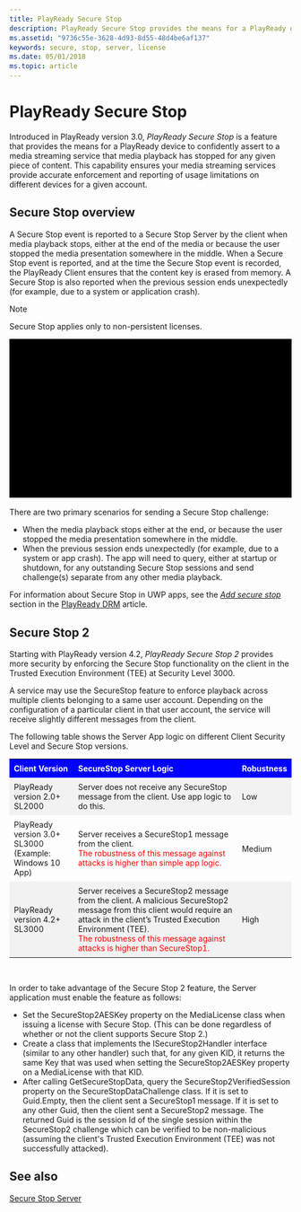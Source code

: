 ```yaml
---
title: PlayReady Secure Stop
description: PlayReady Secure Stop provides the means for a PlayReady device to confidently assert to a media streaming service that media playback has stopped for a given piece of content.
ms.assetid: "9736c55e-3628-4d93-8d55-48d4be6af137"
keywords: secure, stop, server, license
ms.date: 05/01/2018
ms.topic: article
---
```



# PlayReady Secure Stop

Introduced in PlayReady version 3.0, *PlayReady Secure Stop* is a feature that provides the means for a PlayReady device to confidently assert to a media streaming service that media playback has stopped for any given piece of content. This capability ensures your media streaming services provide accurate enforcement and reporting of usage limitations on different devices for a given account.

## Secure Stop overview

A Secure Stop event is reported to a Secure Stop Server by the client when media playback stops, either at the end of the media or because the user stopped the media presentation somewhere in the middle. When a Secure Stop event is reported, and at the time the Secure Stop event is recorded, the PlayReady Client ensures that the content key is erased from memory. A Secure Stop is also reported when the previous session ends unexpectedly (for example, due to a system or application crash).

> [!NOTE]
> Secure Stop applies only to non-persistent licenses.

![Animated image showing License Requests between devices and the License Service as well as Devices and the Secure Stop Service](../images/secure_stop.gif)

There are two primary scenarios for sending a Secure Stop challenge:

* When the media playback stops either at the end, or because the user stopped the media presentation somewhere in the middle.
* When the previous session ends unexpectedly (for example, due to a system or app crash). The app will need to query, either at startup or shutdown, for any outstanding Secure Stop sessions and send challenge(s) separate from any other media playback.

For information about Secure Stop in UWP apps, see the *[Add secure stop](https://learn.microsoft.com/windows/uwp/audio-video-camera/playready-Client-sdk#add-secure-stop)* section in the [PlayReady DRM](https://learn.microsoft.com/windows/uwp/audio-video-camera/playready-client-sdk) article.

## Secure Stop 2

Starting with PlayReady version 4.2, *PlayReady Secure Stop 2* provides more security by enforcing the Secure Stop functionality on the client in the Trusted Execution Environment (TEE) at Security Level 3000.

A service may use the SecureStop feature to enforce playback across multiple clients belonging to a same user account. Depending on the configuration of a particular client in that user account, the service will receive slightly different messages from the client.

The following table shows the Server App logic on different Client Security Level and Secure Stop versions.

<style>
table {
    border: none;
    width: 100%;
}

th, td {
    text-align: left;
    padding: 8px;
}

tr:nth-child(even){background-color: #f2f2f2}

th {
    background-color: #0000FF;
    color: white;
}
</style>

<table>
  <tr>
    <th>Client Version</th>
    <th>SecureStop Server Logic</th>
    <th>Robustness</th>
  </tr>
  <tr>
    <td>PlayReady version 2.0+<br>SL2000</td>
    <td>Server does not receive any SecureStop message from the client. Use app logic to do this.</td>
    <td>Low</td>
  </tr>
  <tr>
    <td>PlayReady version 3.0+ <br>SL3000 (Example: Windows 10 App)</td>
    <td>Server receives a SecureStop1 message from the client. <br><span style="color:red">The robustness of this message against attacks is higher than simple app logic.</span></td>
    <td>Medium</td>
  </tr>
  <tr>
    <td>PlayReady version 4.2+ <br>SL3000</td>
    <td>Server receives a SecureStop2 message from the client. A malicious SecureStop2 message from this client would require an attack in the client’s Trusted Execution Environment (TEE). <br><span style="color:red">The robustness of this message against attacks is higher than SecureStop1.</span></td>
    <td>High</td>
  </tr>
</table>

<br>

In order to take advantage of the Secure Stop 2 feature, the Server application must enable the feature as follows:

* Set the SecureStop2AESKey property on the MediaLicense class when issuing a license with Secure Stop. (This can be done regardless of whether or not the client supports Secure Stop 2.)
* Create a class that implements the ISecureStop2Handler interface (similar to any other handler) such that, for any given KID, it returns the same Key that was used when setting the SecureStop2AESKey property on a MediaLicense with that KID.
* After calling GetSecureStopData, query the SecureStop2VerifiedSession property on the SecureStopDataChallenge class. If it is set to Guid.Empty, then the client sent a SecureStop1 message. If it is set to any other Guid, then the client sent a SecureStop2 message. The returned Guid is the session Id of the single session within the SecureStop2 challenge which can be verified to be non-malicious (assuming the client's Trusted Execution Environment (TEE) was not successfully attacked).

## See also

[Secure Stop Server](https://learn.microsoft.com/playready/overview/secure-stop-server)
